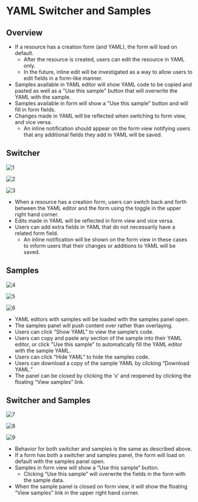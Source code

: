 # YAML Switcher and Samples

## Overview
* If a resource has a creation form (and YAML), the form will load on default.
  * After the resource is created, users can edit the resource in YAML only.
  * In the future, inline edit will be investigated as a way to allow users to edit fields in a form-like manner.
* Samples available in YAML editor will show YAML code to be copied and pasted as well as a "Use this sample" button that will overwrite the YAML with the sample.
* Samples available in form will show a "Use this sample" button and will fill in form fields.
* Changes made in YAML will be reflected when switching to form view, and vice versa.
  * An inline notification should appear on the form view notifying users that any additional fields they add in YAML will be saved.


## Switcher
![1](img/switcher-form.png)

![2](img/switcher-YAML.png)

![3](img/switcher-form2.png)

* When a resource has a creation form, users can switch back and forth between the YAML editor and the form using the toggle in the upper right hand corner.
* Edits made in YAML will be reflected in form view and vice versa.
* Users can add extra fields in YAML that do not necessarily have a related form field.
  * An inline notification will be shown on the form view in these cases to inform users that their changes or additions to YAML will be saved.


## Samples
![4](img/sample1.png)

![5](img/sample2.png)

![6](img/no-sample.png)

* YAML editors with samples will be loaded with the samples panel open.
* The samples panel will push content over rather than overlaying.
* Users can click “Show YAML” to view the sample’s code.
* Users can copy and paste any section of the sample into their YAML editor, or click "Use this sample" to automatically fill the YAML editor with the sample YAML.
* Users can click “Hide YAML” to hide the samples code.
* Users can download a copy of the sample YAML by clicking “Download YAML.”
* The panel can be closed by clicking the ‘x’ and reopened by clicking the floating “View samples” link.


## Switcher and Samples
![7](img/both-form.png)

![8](img/both-YAML.png)

![9](img/both-form2.png)

* Behavior for both switcher and samples is the same as described above.
* If a form has both a switcher and samples panel, the form will load on default with the samples panel open.
* Samples in form view will show a “Use this sample” button.
  * Clicking “Use this sample” will overwrite the fields in the form with the sample data.
* When the sample panel is closed on form view, it will show the floating “View samples” link in the upper right hand corner.
